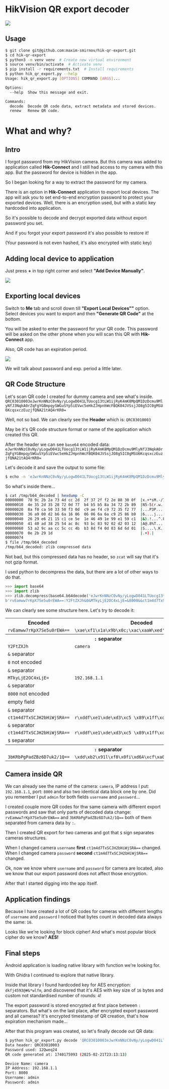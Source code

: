 # HikVision QR export decoder

![](./assets/hik_connect_qr_320.png)

## Usage
```bash
$ git clone git@github.com:maxim-smirnov/hik-qr-export.git
$ cd hik-qr-export
$ python3 -m venv venv  # Create new virtual environment
$ source venv/bin/activate  # Activate venv
$ pip install -r requirements.txt  # Install requirements 
$ python hik_qr_export.py --help
Usage: hik_qr_export.py [OPTIONS] COMMAND [ARGS]...

Options:
  --help  Show this message and exit.

Commands:
  decode  Decode QR code data, extract metadata and stored devices.
  renew   Renew QR code.
```

# What and why?

## Intro

I forgot password from my HikVision camera. But this camera was added to
application called **Hik-Connect** and I still had access to my camera with
this app. But the password for device is hidden in the app.

So I began looking for a way to extract the password for my camera.

There is an option in **Hik-Connect** application to export local devices.
The app will ask you to set end-to-end encryption password 
to protect your exported devices. Well, there is an encryption used, 
but with a static key hardcoded into application. 

So it's possible to decode and decrypt exported data without export password you set.

And if you forgot your export password it's also possible to restore it!

(Your password is not even hashed, it's also encrypted with static key)

## Adding local device to application
Just press **+** in top right corner and select **"Add Device Manually"**.

![](./assets/add_new_device.gif)

## Exporting local devices
Switch to **Me** tab and scroll down till **"Export Local Devices""** option.
Select devices you want to export and then **"Generate QR Code"** at the bottom.

You will be asked to enter the password for your QR code. 
This password will be asked on the other phone when you will scan 
this QR with **Hik-Connect** app.

Also, QR code has an expiration period.

![](./assets/qr_export.gif)

We will talk about password and exp. period a little later.

## QR Code Structure
Let's scan QR code I created for dummy camera and see what's inside.
`QRC03010003eJwrKnNNzC0vNy/yLogwD041LTUocg13tLW1ijRyK4mK8MpQM1DzDcmu9MlyNfJ3NqkA0rZqFgYGBmpqySWGuSYp5iEVwc5eHkZJHpnhWcFBQK04JVSsjJO8g5IC0gMSU6KcqsxczEuzjfQNA21tAQ4rKR0=`

Well, not so bad. 
We can clearly see the **Header** which is: `QRC03010003`

May be it's QR code structure format or name of the application which created this QR.

After the header we can see `base64` encoded data: `eJwrKnNNzC0vNy/yLogwD041LTUocg13tLW1ijRyK4mK8MpQM1DzDcmu9MlyNfJ3NqkA0rZqFgYGBmpqySWGuSYp5iEVwc5eHkZJHpnhWcFBQK04JVSsjJO8g5IC0gMSU6KcqsxczEuzjfQNA21tAQ4rKR0=`

Let's decode it and save the output to some file:
```bash
$ echo -n 'eJwrKnNNzC0vNy/yLogwD041LTUocg13tLW1ijRyK4mK8MpQM1DzDcmu9MlyNfJ3NqkA0rZqFgYGBmpqySWGuSYp5iEVwc5eHkZJHpnhWcFBQK04JVSsjJO8g5IC0gMSU6KcqsxczEuzjfQNA21tAQ4rKR0=' | base64 -d > /tmp/b64_decoded
```
So what's inside there...
```bash
$ cat /tmp/b64_decoded | hexdump -C
00000000  78 9c 2b 2a 73 4d cc 2d  2f 37 2f f2 2e 88 30 0f  |x.+*sM.-/7/...0.|
00000010  4e 35 2d 35 28 72 0d 77  b4 b5 b5 8a 34 72 2b 89  |N5-5(r.w....4r+.|
00000020  8a f0 ca 50 33 50 f3 0d  c9 ae f4 c9 72 35 f2 77  |...P3P......r5.w|
00000030  36 a9 00 d2 b6 6a 16 06  06 06 6a 6a c9 25 86 b9  |6....j....jj.%..|
00000040  26 29 e6 21 15 c1 ce 5e  1e 46 49 1e 99 e1 59 c1  |&).!...^.FI...Y.|
00000050  41 40 ad 38 25 54 ac 8c  93 bc 83 92 02 d2 03 12  |A@.8%T..........|
00000060  53 a2 9c aa cc 5c cc 4b  b3 8d f4 0d 03 6d 6d 01  |S....\.K.....mm.|
00000070  0e 2b 29 1d                                       |.+).|
00000074
$ file /tmp/b64_decoded
/tmp/b64_decoded: zlib compressed data
```
Not bad, but this compressed data has no header, so `zcat` will say that it's not gzip format.

I used python to decompress the data, but there are a lot of other ways to do that.
```python
>>> import base64
>>> import zlib
>>> zlib.decompress(base64.b64decode('eJwrKnNNzC0vNy/yLogwD041LTUocg13tLW1ijRyK4mK8MpQM1DzDcmu9MlyNfJ3NqkA0rZqFgYGBmpqySWGuSYp5iEVwc5eHkZJHpnhWcFBQK04JVSsjJO8g5IC0gMSU6KcqsxczEuzjfQNA21tAQ4rKR0='))
b'rvEamww7rKpX7Se5u0rEWA==:Y2FtZXJh&0&MTkyLjE2OC4xLjE=&8000&&ct1m4d7TxSCJH2bHiWjSRA==&ct1m4d7TxSCJH2bHiWjSRA==$:3bKRbPgPadZBz6D7uk2/1Q=='
```

We can clearly see some structure here. Let's try to decode it:

<table>
    <tr><th>Encoded</th><th>Decoded</th></tr>
    <tr><td><code>rvEamww7rKpX7Se5u0rEWA==</code></td><td><code>\xae\xf1\x1a\x9b\x0c;\xac\xaaW\xed'\xb9\xbbJ\xc4X</code></td></tr>
    <tr><th colspan="2"><code>:</code> separator</th>
    <tr><td><code>Y2FtZXJh</code></td><td><code>camera</code></td></tr>
    <tr><td colspan="2"><code>&</code> separator</td>
    <tr><td colspan="2"><code>0</code> not encoded</td></tr>
    <tr><td colspan="2"><code>&</code> separator</td>
    <tr><td><code>MTkyLjE2OC4xLjE=</code></td><td><code>192.168.1.1</code></td></tr>
    <tr><td colspan="2"><code>&</code> separator</td>
    <tr><td colspan="2"><code>8000</code> not encoded</td></tr>
    <tr><td colspan="2">empty field</td></tr>
    <tr><td colspan="2"><code>&</code> separator</td>
    <tr><td><code>ct1m4d7TxSCJH2bHiWjSRA==</code></td><td><code>r\xddf\xe1\xde\xd3\xc5 \x89\x1ff\xc7\x89h\xd2D</code></td></tr>
    <tr><td colspan="2"><code>&</code> separator</td>
    <tr><td><code>ct1m4d7TxSCJH2bHiWjSRA==</code></td><td><code>r\xddf\xe1\xde\xd3\xc5 \x89\x1ff\xc7\x89h\xd2D</code></td></tr>
    <tr><td colspan="2"><code>$</code> separator</td>
    <tr><th colspan="2"><code>:</code> separator</th>
    <tr><td><code>3bKRbPgPadZBz6D7uk2/1Q==</code></td><td><code>\xdd\xb2\x91l\xf8\x0fi\xd6A\xcf\xa0\xfb\xbaM\xbf\xd5</code></td></tr>
</table>

## Camera inside QR

We can already see the name of the camera: `camera`, IP address I put: `192.168.1.1`,
port: `8000` and also two identical data block one by one. Did you remember I put `admin`
for both fields `username` and `password`...

I created couple more QR codes for thw same camera with different export passwords
and saw that only parts of decoded data change:
`rvEamww7rKpX7Se5u0rEWA==` and `3bKRbPgPadZBz6D7uk2/1Q==` 
both of them separated from camera data by `:`.

Then I created QR export for two cameras and got that `$` sign separates cameras structures.

When I changed camera `username` **first** `ct1m4d7TxSCJH2bHiWjSRA==` changed.
When I changed camera `password` **second** `ct1m4d7TxSCJH2bHiWjSRA==` changed.

Ok, now we know where `username` and `password` for camera are located, 
also we know that our export password does not affect those encryption.

After that I started digging into the app itself.

## Application findings
Because I have created a lot of QR codes for cameras with different lengths of 
`username` and `password` I noticed that bytes count in decoded data always the same: `16`.

Looks like we're looking for block cipher! And what's most popular block cipher do we know?
**AES!**

## Final steps

Android application is loading native library with function we're looking for.

With Ghidra I continued to explore that native library.

Inside that library I found hardcoded key for AES encryption: `dkfj4593@#&*wlfm`, 
and discovered that it's AES with key size of `16` bytes and custom not standardised
number of rounds: `4`!

The export password is stored encrypted at first place between `:` separators.
But what's on the last place, after encrypted export password and all cameras?
It's encrypted timestamp of QR creation, that's how expiration mechanism made...

After that this program was created, so let's finally decode out QR data:
```bash
$ python hik_qr_export.py decode 'QRC03010003eJwrKnNNzC0vNy/yLogwD041LTUocg13tLW1ijRyK4mK8MpQM1DzDcmu9MlyNfJ3NqkA0rZqFgYGBmpqySWGuSYp5iEVwc5eHkZJHpnhWcFBQK04JVSsjJO8g5IC0gMSU6KcqsxczEuzjfQNA21tAQ4rKR0='
Data header: QRC03010003
Password used: 12Qweq24
QR code generated at: 1740175993 (2025-02-21T23:13:13)

Device Name: camera
IP Address: 192.168.1.1
Port: 8000
Username: admin
Password: admin
```